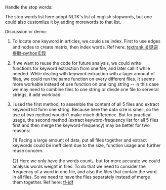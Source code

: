  Handle the stop words:
 
 The stop words list here adopt NLTK's list of english stopwords, but one could also customlize it by adding morewords to that list.
 
 Discussion or demo:
 
 1. To locate one keyword in articles, we could use index. First to use edges and nodes to create matrix, then index words. Ref here: [
textrank 关键词提取-python实现](https://blog.csdn.net/y12345678904/article/details/77855936)
 
 2. If we want to reuse the code for future analysis, we could write functions for keyword extraction from one file, and later call it while needed. While dealing with keyword extraction with a lager amount of files, we could run the same function on every different files. It seems more workable instead of use function on one long string -- in this case we may need to combine files to one string or divide one file to serveral strings, it add workload.
 
 3. I used the first method, to assemble the content of all 5 files and extract keyword list form one string. Because here the data size is smell, so the use of two method wouldn't make much difference.
 But for practical usage, the second method (extract keyword-frequency list for all 5 files first and then merge the keyword-frequency) may be better for two reasons:
 
    (1) Facing a large amount of data, put all files together and extract keywords could be inefficient due to the size, function usage and further reuse concern. 
 
    (2) Here we only have the words count，but for more accurate we could analysis words weight in files. To do that we need to consider the frequency of a word in one file, and also the files that contain the word in all files. So we need to have the files separately instead of merge them together. Ref here: [tf-idf](https://zh.wikipedia.org/wiki/Tf-idf)  
